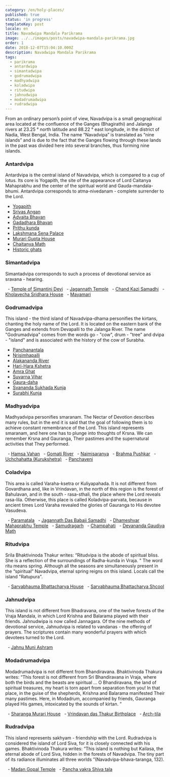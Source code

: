 ```yaml
---
category: /en/holy-places/
published: true
status: 'in progress'
templateKey: post
locale: en
title: Navadwipa Mandala Parikrama
image: ../../images/posts/navadwipa-mandala-parikrama.jpg
order: 1
date: 2018-12-07T15:04:10.000Z
description: Navadwipa Mandala Parikrama
tags:
  - parikrama
  - antardwipa
  - simantadwipa
  - godrumadwipa
  - madhyadwipa
  - koladwipa
  - ritudwipa
  - jahnudwipa
  - modadrumadwipa
  - rudradwipa
---
```


From an ordinary person’s point of view, Navadvipa is a small geographical area located at the confluence of the Ganges (Bhagirathi) and Jalanga rivers at 23.25 ° north latitude and 88.22 ° east longitude, in the district of Nadia, West Bengal, India. The name “Navadvipa” is translated as “nine islands” and is due to the fact that the Ganges flowing through these lands in the past was divided here into several branches, thus forming nine islands.

### Antardvipa
Antardvipa is the central island of Navadvipa, which is compared to a cup of lotus. Its core is Yogapith, the site of the appearance of Lord Caitanya Mahaprabhu and the center of the spiritual world and Gauda-mandala-bhumi. Antardvipa corresponds to atma-nivedanam - complete surrender to the Lord.

  - [Yogapith](/en/yogapith)
  - [Srivas Angan](en/srivas-angan)
  - [Advaita Bhavan](/en/advaita-bhavan)
  - [Gadadhara Bhavan](/en/gadadhara-bhavan)
  - [Prithu kunda](/en/prithu-kunda)
  - [Lakshmana Sena Palace](/en/lakshmana-sena-palace)
  - [Murari Gupta House](/en/murari-gupta-house)
  - [Chaitanya Math](/en/chaitanya-math)
  - [Historic ghats](/en/historic-ghats)

### Simantadvipa
Simantadvipa corresponds to such a process of devotional service as sravana - hearing.

  - [Temple of Simantini Devi](/en/simantini-devi-temple)
  - [Jagannath Temple](/en/jagannath-temple/)
  - [Chand Kazi Samadhi](/en/chand-kazi-samadhi/)
  - [Kholavecha Sridhara House](/en/sridhara-angan/)
  - [Mayamari](/en/mayamari/)

### Godrumadvipa
This island - the third island of Navadvipa-dhama personifies the kirtans, chanting the holy name of the Lord. It is located on the eastern bank of the Ganges and extends from Devapalli to the Jalanga River. The name "Godrumadvipa" comes from the words go - "cow", drum - "tree" and dvipa - "island" and is associated with the history of the cow of Surabha.

- [Panchanantala](/en/panchanantala/)
- [Nrisimhapalli](/en/nrisimhapalli/)
- [Alakananda River](/en/alakananda-river/)
- [Hari-Hara Kshetra](/en/harihara-kshetra/)
- [Amra Ghat](/en/amra-ghat/)
- [Suvarna Vihar](/en/suvarna-vihar/)
- [Gaura-daha](/en/gaura-daha/)
- [Svananda Sukhada Kunja](/en/svananda-sukhada-kunja/)
- [Surabhi Kunja](/en/surabhi-kunja/)

### Madhyadvipa
Madhyadvipa personifies smaranam. The Nectar of Devotion describes many rules, but in the end it is said that the goal of following them is to achieve constant remembrance of the Lord. This island represents smaranam, and here one has to plunge into thoughts of Krsna. We can remember Krsna and Gauranga, Their pastimes and the supernatural activities that They performed.

  - [Hamsa Vahan](/en/hamsa-vahan/)
  - [Gomati River](/en/gomati-river/)
  - [Naimisaranya](/en/naimisharanya/)
  - [Brahma Pushkar](/en/brahma-pushkar/)
  - [Uchchahatta (Kurukshetra)](/en/uchahatta/)
  - [Panchaveni](/en/panchaveni/)

### Coladvipa
This area is called Varaha-ksetra or Kuliyapahada. It is not different from Govardhana and, like in Vrindavan, in the north of this region is the forest of Bahulavan, and in the south - rasa-sthali, the place where the Lord reveals rasa-lila. Otherwise, this place is called Koladvipa-parvata, because in ancient times Lord Varaha revealed the glories of Gauranga to His devotee Vasudeva.

  - [Paramatala](/en/paramatala/)
  - [Jagannath Das Babaji Samadhi](/en/jagannath-das-babaji-samadhi/)
  - [Dhameshvar Mahaprabhu Temple](/en/dhameshvar-mahaprabhu-temple/)
  - [Samudragarh](/en/samudragarh/)
  - [Champahati](/en/champahati/)
  - [Devananda Gaudiya Math](/en/devananda-gaudiya-math/)

### Ritudvipa
Srila Bhaktivinoda Thakur writes: “Ritudvipa is the abode of spiritual bliss. She is a reflection of the surroundings of Radha-kunda in Vraja. " The word ritu means spring. Although all the seasons are simultaneously present in the “spiritual” Navadvipa, eternal spring reigns on this island. Locals call the island "Ratupura".

  - [Sarvabhauma Bhattacharya House](/en/sarvabhauma-bhattacharya-house/)
  - [Sarvabhauma Bhattacharya Shcool](/en/sarvabhauma-bhattacharya-shcool/)

### Jahnudvipa
This island is not different from Bhadravana, one of the twelve forests of the Vraja Mandala, in which Lord Krishna and Balarama played with their friends. Jahnudwipa is now called Jannagara. Of the nine methods of devotional service, Jahnudvipa is related to vandanas - the offering of prayers. The scriptures contain many wonderful prayers with which devotees turned to the Lord.

  - [Jahnu Muni Ashram](/en/jahnu-muni-ashram/)

### Modadrumadvipa
Modadrumadvipa is not different from Bhandiravana. Bhaktivinoda Thakura writes: “This forest is not different from Sri Bhandiravana in Vraja, where both the birds and the beasts are spiritual ... O Bhandiravana, the land of spiritual treasures, my heart is torn apart from separation from you! In that place, in the guise of the shepherds, Krishna and Balarama manifested Their many pastimes. Here, in Modadrum, accompanied by friends, Gauranga played His games, intoxicated by the sounds of kirtan. ”

  - [Sharanga Murari House](/en/saranga-murari-house/)
  - [Vrindavan das Thakur Birthplace](/en/vrindavan-das-thakur-birthplace/)
  - [Arch-tila](/en/arka-tila/)

### Rudradvipa
This island represents sakhyam - friendship with the Lord. Rudradvipa is considered the island of Lord Siva, for it is closely connected with his games. Bhaktivinoda Thakura writes: “This island is nothing but Kailasa, the eternal abode of Lord Siva, hidden in the forests of Navadvipa. The tiny part of its radiance illuminates all three worlds ”(Navadvipa-bhava-taranga, 132).

  - [Madan Gopal Temple](/en/madana-gopal-temple/)
  - [Pancha vakra Shiva tala](/en/pancha-vakra-shiva-tala/)


<tbd locale="en" url="mailto:haribol@mayapur.live"></tbd>
